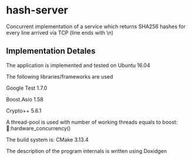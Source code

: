 # hash-server
Concurrent implementation of a service which returns SHA256 hashes for every line arrived via TCP (line ends with \n)

## Implementation Detales

The application is implemented and tested on Ubuntu 16.04

The following libraries/frameworks are used

Google Test 1.7.0

Boost.Asio 1.58

Crypto++ 5.6.1


A thread-pool is used with number of working threads equals to boost::thread::hardware_concurrency()

The build system is: CMake 3.13.4

The description of the program internals is written using Doxidgen
